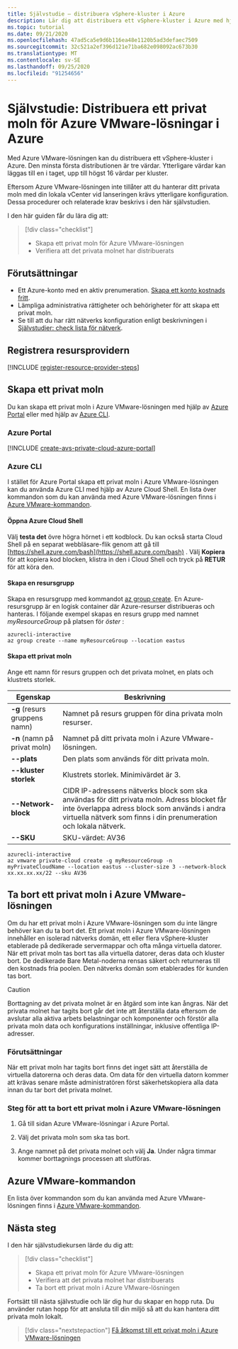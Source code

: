 ```yaml
---
title: Självstudie – distribuera vSphere-kluster i Azure
description: Lär dig att distribuera ett vSphere-kluster i Azure med hjälp av Azure VMWare-lösningen
ms.topic: tutorial
ms.date: 09/21/2020
ms.openlocfilehash: 47ad5ca5e9d6b116ea48e1120b5ad3defaec7509
ms.sourcegitcommit: 32c521a2ef396d121e71ba682e098092ac673b30
ms.translationtype: MT
ms.contentlocale: sv-SE
ms.lasthandoff: 09/25/2020
ms.locfileid: "91254656"
---
```

# <a name="tutorial-deploy-an-azure-vmware-solution-private-cloud-in-azure"></a>Självstudie: Distribuera ett privat moln för Azure VMware-lösningar i Azure

Med Azure VMware-lösningen kan du distribuera ett vSphere-kluster i Azure. Den minsta första distributionen är tre värdar. Ytterligare värdar kan läggas till en i taget, upp till högst 16 värdar per kluster. 

Eftersom Azure VMware-lösningen inte tillåter att du hanterar ditt privata moln med din lokala vCenter vid lanseringen krävs ytterligare konfiguration. Dessa procedurer och relaterade krav beskrivs i den här självstudien.

I den här guiden får du lära dig att:

> [!div class="checklist"]
> * Skapa ett privat moln för Azure VMware-lösningen
> * Verifiera att det privata molnet har distribuerats

## <a name="prerequisites"></a>Förutsättningar

- Ett Azure-konto med en aktiv prenumeration. [Skapa ett konto kostnads fritt](https://azure.microsoft.com/free/?WT.mc_id=A261C142F).
- Lämpliga administrativa rättigheter och behörigheter för att skapa ett privat moln.
- Se till att du har rätt nätverks konfiguration enligt beskrivningen i [Självstudier: check lista för nätverk](tutorial-network-checklist.md).

## <a name="register-the-resource-provider"></a>Registrera resursprovidern

[!INCLUDE [register-resource-provider-steps](includes/register-resource-provider-steps.md)]


## <a name="create-a-private-cloud"></a>Skapa ett privat moln

Du kan skapa ett privat moln i Azure VMware-lösningen med hjälp av [Azure Portal](#azure-portal) eller med hjälp av [Azure CLI](#azure-cli).

### <a name="azure-portal"></a>Azure Portal

[!INCLUDE [create-avs-private-cloud-azure-portal](includes/create-avs-private-cloud-azure-portal-steps.md)]

### <a name="azure-cli"></a>Azure CLI

I stället för Azure Portal skapa ett privat moln i Azure VMware-lösningen kan du använda Azure CLI med hjälp av Azure Cloud Shell.  En lista över kommandon som du kan använda med Azure VMware-lösningen finns i [Azure VMware-kommandon](https://docs.microsoft.com/cli/azure/ext/vmware/vmware).

#### <a name="open-azure-cloud-shell"></a>Öppna Azure Cloud Shell

Välj **testa det** övre högra hörnet i ett kodblock. Du kan också starta Cloud Shell på en separat webbläsare-flik genom att gå till [https://shell.azure.com/bash](https://shell.azure.com/bash) . Välj **Kopiera** för att kopiera kod blocken, klistra in den i Cloud Shell och tryck på **RETUR** för att köra den.

#### <a name="create-a-resource-group"></a>Skapa en resursgrupp

Skapa en resursgrupp med kommandot [az group create](/cli/azure/group). En Azure-resursgrupp är en logisk container där Azure-resurser distribueras och hanteras. I följande exempel skapas en resurs grupp med namnet *myResourceGroup* på platsen för *öster* :

```
azurecli-interactive
az group create --name myResourceGroup --location eastus
```

#### <a name="create-a-private-cloud"></a>Skapa ett privat moln

Ange ett namn för resurs gruppen och det privata molnet, en plats och klustrets storlek.

| Egenskap  | Beskrivning  |
| --------- | ------------ |
| **-g** (resurs gruppens namn)     | Namnet på resurs gruppen för dina privata moln resurser.        |
| **-n** (namn på privat moln)     | Namnet på ditt privata moln i Azure VMware-lösningen.        |
| **--plats**     | Den plats som används för ditt privata moln.         |
| **--kluster storlek**     | Klustrets storlek. Minimivärdet är 3.         |
| **--Network-block**     | CIDR IP-adressens nätverks block som ska användas för ditt privata moln. Adress blocket får inte överlappa adress block som används i andra virtuella nätverk som finns i din prenumeration och lokala nätverk.        |
| **--SKU** | SKU-värdet: AV36 |

```
azurecli-interactive
az vmware private-cloud create -g myResourceGroup -n myPrivateCloudName --location eastus --cluster-size 3 --network-block xx.xx.xx.xx/22 --sku AV36
```

## <a name="delete-an-azure-vmware-solution-private-cloud"></a>Ta bort ett privat moln i Azure VMware-lösningen

Om du har ett privat moln i Azure VMware-lösningen som du inte längre behöver kan du ta bort det. Ett privat moln i Azure VMware-lösningen innehåller en isolerad nätverks domän, ett eller flera vSphere-kluster etablerade på dedikerade servermappar och ofta många virtuella datorer. När ett privat moln tas bort tas alla virtuella datorer, deras data och kluster bort. De dedikerade Bare Metal-noderna rensas säkert och returneras till den kostnads fria poolen. Den nätverks domän som etablerades för kunden tas bort.  

> [!CAUTION]
> Borttagning av det privata molnet är en åtgärd som inte kan ångras. När det privata molnet har tagits bort går det inte att återställa data eftersom de avslutar alla aktiva arbets belastningar och komponenter och förstör alla privata moln data och konfigurations inställningar, inklusive offentliga IP-adresser.

### <a name="prerequisites"></a>Förutsättningar

När ett privat moln har tagits bort finns det inget sätt att återställa de virtuella datorerna och deras data. Om data för den virtuella datorn kommer att krävas senare måste administratören först säkerhetskopiera alla data innan du tar bort det privata molnet.

### <a name="steps-to-delete-an-azure-vmware-solution-private-cloud"></a>Steg för att ta bort ett privat moln i Azure VMware-lösningen

1. Gå till sidan Azure VMware-lösningar i Azure Portal.

2. Välj det privata moln som ska tas bort.
 
3. Ange namnet på det privata molnet och välj **Ja**. Under några timmar kommer borttagnings processen att slutföras.  

## <a name="azure-vmware-commands"></a>Azure VMware-kommandon

En lista över kommandon som du kan använda med Azure VMware-lösningen finns i [Azure VMware-kommandon](https://docs.microsoft.com/cli/azure/ext/vmware/vmware).

## <a name="next-steps"></a>Nästa steg

I den här självstudiekursen lärde du dig att:

> [!div class="checklist"]
> * Skapa ett privat moln för Azure VMware-lösningen
> * Verifiera att det privata molnet har distribuerats
> * Ta bort ett privat moln i Azure VMware-lösningen

Fortsätt till nästa självstudie och lär dig hur du skapar en hopp ruta. Du använder rutan hopp för att ansluta till din miljö så att du kan hantera ditt privata moln lokalt.


> [!div class="nextstepaction"]
> [Få åtkomst till ett privat moln i Azure VMware-lösningen](tutorial-access-private-cloud.md)

